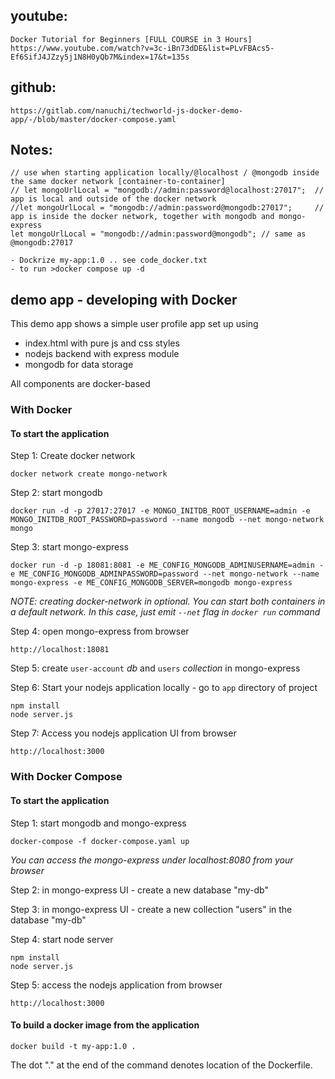 ## youtube:
    Docker Tutorial for Beginners [FULL COURSE in 3 Hours]
    https://www.youtube.com/watch?v=3c-iBn73dDE&list=PLvFBAcs5-Ef6SifJ4JZzy5j1N8H0yQb7M&index=17&t=135s

## github: 
    https://gitlab.com/nanuchi/techworld-js-docker-demo-app/-/blob/master/docker-compose.yaml

## Notes:
    // use when starting application locally/@localhost / @mongodb inside the same docker network [container-to-container]
    // let mongoUrlLocal = "mongodb://admin:password@localhost:27017";  // app is local and outside of the docker network
    //let mongoUrlLocal = "mongodb://admin:password@mongodb:27017";     // app is inside the docker network, together with mongodb and mongo-express
    let mongoUrlLocal = "mongodb://admin:password@mongodb"; // same as @mongodb:27017

    - Dockrize my-app:1.0 .. see code_docker.txt
    - to run >docker compose up -d

## demo app - developing with Docker

This demo app shows a simple user profile app set up using 
- index.html with pure js and css styles
- nodejs backend with express module
- mongodb for data storage

All components are docker-based

### With Docker

#### To start the application

Step 1: Create docker network

    docker network create mongo-network 

Step 2: start mongodb 

    docker run -d -p 27017:27017 -e MONGO_INITDB_ROOT_USERNAME=admin -e MONGO_INITDB_ROOT_PASSWORD=password --name mongodb --net mongo-network mongo    

Step 3: start mongo-express
    
    docker run -d -p 18081:8081 -e ME_CONFIG_MONGODB_ADMINUSERNAME=admin -e ME_CONFIG_MONGODB_ADMINPASSWORD=password --net mongo-network --name mongo-express -e ME_CONFIG_MONGODB_SERVER=mongodb mongo-express   

_NOTE: creating docker-network in optional. You can start both containers in a default network. In this case, just emit `--net` flag in `docker run` command_

Step 4: open mongo-express from browser

    http://localhost:18081

Step 5: create `user-account` _db_ and `users` _collection_ in mongo-express

Step 6: Start your nodejs application locally - go to `app` directory of project 

    npm install 
    node server.js
    
Step 7: Access you nodejs application UI from browser

    http://localhost:3000

### With Docker Compose

#### To start the application

Step 1: start mongodb and mongo-express

    docker-compose -f docker-compose.yaml up
    
_You can access the mongo-express under localhost:8080 from your browser_
    
Step 2: in mongo-express UI - create a new database "my-db"

Step 3: in mongo-express UI - create a new collection "users" in the database "my-db"       
    
Step 4: start node server 

    npm install
    node server.js
    
Step 5: access the nodejs application from browser 

    http://localhost:3000

#### To build a docker image from the application

    docker build -t my-app:1.0 .       
    
The dot "." at the end of the command denotes location of the Dockerfile.
